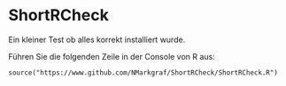 # ShortRCheck

Ein kleiner Test ob alles korrekt installiert wurde.

Führen Sie die folgenden Zeile in der Console von R aus:

```
source("https://www.github.com/NMarkgraf/ShortRCheck/ShortRCheck.R")
```

